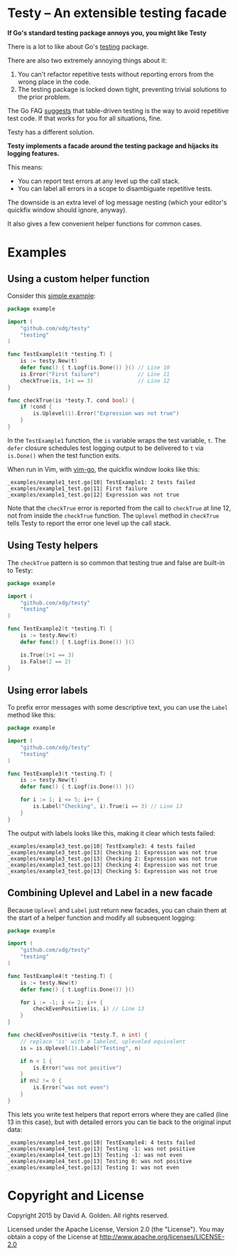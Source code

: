 # Testy – An extensible testing facade

**If Go's standard testing package annoys you, you might like Testy**

There is a lot to like about Go's [testing](https://golang.org/pkg/testing/)
package.

There are also two extremely annoying things about it:

1. You can't refactor repetitive tests without reporting errors from the
   wrong place in the code.
2. The testing package is locked down tight, preventing trivial solutions
   to the prior problem.

The Go FAQ [suggests](https://golang.org/doc/faq#testing_framework) that
table-driven testing is the way to avoid repetitive test code.  If that
works for you for all situations, fine.

Testy has a different solution.

**Testy implements a facade around the testing package and hijacks its
logging features.**

This means:

* You can report test errors at any level up the call stack.
* You can label all errors in a scope to disambiguate repetitive tests.

The downside is an extra level of log message nesting (which your
editor's quickfix window should ignore, anyway).

It also gives a few convenient helper functions for common cases.

# Examples

## Using a custom helper function

Consider this [simple example](/_examples/example1_test.go):

```go
package example

import (
	"github.com/xdg/testy"
	"testing"
)

func TestExample1(t *testing.T) {
	is := testy.New(t)
	defer func() { t.Logf(is.Done()) }() // Line 10
	is.Error("First failure")            // Line 11
	checkTrue(is, 1+1 == 3)              // Line 12
}

func checkTrue(is *testy.T, cond bool) {
	if !cond {
		is.Uplevel(1).Error("Expression was not true")
	}
}
```

In the `TestExample1` function, the `is` variable wraps the test variable,
`t`.  The `defer` closure schedules test logging output to be delivered to
`t` via `is.Done()` when the test function exits.

When run in Vim, with [vim-go](https://github.com/fatih/vim-go), the
quickfix window looks like this:

```
_examples/example1_test.go|10| TestExample1: 2 tests failed
_examples/example1_test.go|11| First failure
_examples/example1_test.go|12| Expression was not true
```

Note that the `checkTrue` error is reported from the call to `checkTrue` at
line 12, not from inside the `checkTrue` function.  The `Uplevel` method in
`checkTrue` tells Testy to report the error one level up the call stack.

## Using Testy helpers

The `checkTrue` pattern is so common that testing true and false are
built-in to Testy:

```go
package example

import (
	"github.com/xdg/testy"
	"testing"
)

func TestExample2(t *testing.T) {
	is := testy.New(t)
	defer func() { t.Logf(is.Done()) }()

	is.True(1+1 == 3)
	is.False(2 == 2)
}
```

## Using error labels

To prefix error messages with some descriptive text, you can use the
`Label` method like this:

```go
package example

import (
	"github.com/xdg/testy"
	"testing"
)

func TestExample3(t *testing.T) {
	is := testy.New(t)
	defer func() { t.Logf(is.Done()) }()

	for i := 1; i <= 5; i++ {
		is.Label("Checking", i).True(i == 3) // Line 13
	}
}
```

The output with labels looks like this, making it clear which tests failed:


```
_examples/example3_test.go|10| TestExample3: 4 tests failed
_examples/example3_test.go|13| Checking 1: Expression was not true
_examples/example3_test.go|13| Checking 2: Expression was not true
_examples/example3_test.go|13| Checking 4: Expression was not true
_examples/example3_test.go|13| Checking 5: Expression was not true
```

## Combining Uplevel and Label in a new facade

Because `Uplevel` and `Label` just return new facades, you can chain them
at the start of a helper function and modify all subsequent logging:

```go
package example

import (
	"github.com/xdg/testy"
	"testing"
)

func TestExample4(t *testing.T) {
	is := testy.New(t)
	defer func() { t.Logf(is.Done()) }()

	for i := -1; i <= 2; i++ {
		checkEvenPositive(is, i) // Line 13
	}
}

func checkEvenPositive(is *testy.T, n int) {
	// replace 'is' with a labeled, upleveled equivalent
	is = is.Uplevel(1).Label("Testing", n)

	if n < 1 {
		is.Error("was not positive")
	}
	if n%2 != 0 {
		is.Error("was not even")
	}
}
```

This lets you write test helpers that report errors where they are
called (line 13 in this case), but with detailed errors you can
tie back to the original input data:

```
_examples/example4_test.go|10| TestExample4: 4 tests failed
_examples/example4_test.go|13| Testing -1: was not positive
_examples/example4_test.go|13| Testing -1: was not even
_examples/example4_test.go|13| Testing 0: was not positive
_examples/example4_test.go|13| Testing 1: was not even
```

# Copyright and License

Copyright 2015 by David A. Golden. All rights reserved.

Licensed under the Apache License, Version 2.0 (the "License"). You may
obtain a copy of the License at http://www.apache.org/licenses/LICENSE-2.0
